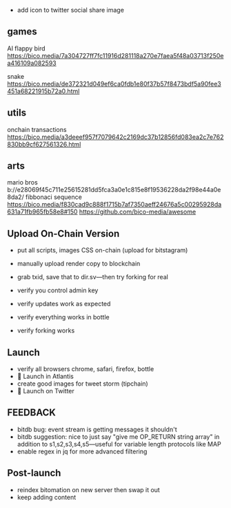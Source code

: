 * add icon to twitter social share image

## games
AI flappy bird 
https://bico.media/7a304727ff7fc11916d281118a270e7faea5f48a03713f250ea416109a082593

snake
https://bico.media/de372321d049ef6ca0fdb1e80f37b57f8473bdf5a90fee3451a68221915b72a0.html

## utils
onchain transactions
https://bico.media/a3deeef957f7079642c2169dc37b12856fd083ea2c7e762830bb9cf627561326.html

## arts
mario bros
b://e28069f45c711e25615281dd5fca3a0e1c815e8f19536228da2f98e44a0e8da2/
fibbonaci sequence
https://bico.media/f830cad9c888f1715b7af7350aeff24676a5c00295928da631a71fb965fb58e8#150
https://github.com/bico-media/awesome

## Upload On-Chain Version

- put all scripts, images CSS on-chain (upload for bitstagram)

- manually upload render copy to blockchain

- grab txid, save that to dir.sv—then try forking for real

- verify you control admin key
- verify updates work as expected
- verify everything works in bottle
- verify forking works

## Launch
- verify all browsers chrome, safari, firefox, bottle
- 🚀 Launch in Atlantis
- create good images for tweet storm (tipchain)
- 🚀 Launch on Twitter

## FEEDBACK
* bitdb bug: event stream is getting messages it shouldn't
* bitdb suggestion: nice to just say "give me OP_RETURN string array" in addition to s1,s2,s3,s4,s5—useful for variable length protocols like MAP
* enable regex in jq for more advanced filtering

## Post-launch
* reindex bitomation on new server then swap it out
* keep adding content
